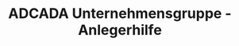 ---
layout: landing_page
style_id: landing
title: ADCADA Unternehmensgruppe - Anlegerhilfe
description: >-
  Viele Anleger haben den Versprechungen der ADCADA Unternehmensgruppe vertraut.
  Nun hat die adcada GmbH die Reißleine gezogen und am 22.04.2020 beim
  zuständigen Amtsgericht in Rostock einen Antrag auf Einleitung eines
  Insolvenzverfahrens gestellt.
header_titel: Kompetenter Beistand für Adcada Anleger
header_subtitle: Jetzt schnell Hilfe vom spezialisierten Fachanwalt sichern!
header_image: /uploads/no-money-2070384-1280.jpg
header_cta_titel: Das Spezialistenteam von AdvoAdvice prüft Ihre Ansprüche
header_cta_text: >-
  Unsere spezialisierten Fachanwälte für Bank- und Kapitalmarktrecht prüfen
  unter der Leitung von Rechtsanwalt Klevenhagen individuell und absolut
  unabhängig von Interessen Dritter Ihre Investition bei der ADCADA
  Unternehmensgruppe. Sie lernen uns persönlich mit einer kostenfreien
  Ersteinschätzung Ihres ADCADA Engagements im Rahmen eines für Sie
  unverbindlichen Telefonates kennen.
header_portrait_image: /uploads/dscf0421---homepage.jpg
abschnitte:
  - abschnitt_template: weiss_bild_links
    titel: Die adcada GmbH stellt Insolvenzantrag - Sie haben Fragen dazu
    text_markdown: >-
      Sie als Anleger bei der ADCADA Unternehmensgruppe haben in der derzeitigen
      Situation klare Fragen und Interessen:


      1\. Wie geht es jetzt speziell für mich sinnvoll weiter?


      2\. Welche Ansprüche und Rechte habe ich? &nbsp;


      3\. Welchen Ansprüche und Rechte hat ein Insolvenzverwalter?&nbsp;


      4\. Was kann ein Fachanwalt für mich tun und was kann ich selbst
      erledigen?


      5\. Was kostet mich das alles und wer könnte Kosten übernehmen?&nbsp;


      Diese Fragen kann nur eine individuelle anwaltliche Beratung für Sie
      beantworten. Diese Beratung muss auch wirklich in alle Richtungen gehen
      und muss sich einzig und allein auf Ihre persönlichen Bedürfnisse und
      Interessen konzentrieren.


      Die Fachanwälte der Kanzlei AdvoAdvice mbB aus Berlin verfügen aufgrund
      langjähriger rechtsanwaltlicher Praxis über eine umfassende Expertise im
      Bank-und Kapitalmarktrecht und beraten bereits seit langem Anleger bei der
      Prüfung von Beratungsfehlern und weiteren Pflichtverletzungen der ADCADA
      Unternehmensgruppe. Wir kennen die jeweiligen Geschäftsmodelle und haben
      im Laufe der Zeit eine Fülle von Hintergrundinformationen und Material
      erlangt. Diesen Informationsvorsprung dient einer realistischen
      Rechtsberatung und der Durchsetzung von Ihren Interessen und Ansprüchen.
    image: /uploads/insolvency-593750-640-1.jpg
    cta: true
  - abschnitt_template: box_dunkel
    titel: Adcada - Die Hintergründe
    text_markdown: ...
    image:
    cta: true
sitemap: false
---